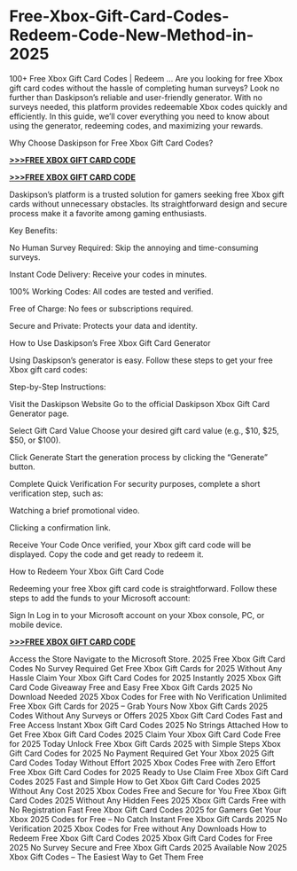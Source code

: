 # Free-Xbox-Gift-Card-Codes-Redeem-Code-New-Method-in-2025
100+ Free Xbox Gift Card Codes | Redeem ... Are you looking for free Xbox gift card codes without the hassle of completing human surveys? Look no further than Daskipson’s reliable and user-friendly generator. With no surveys needed, this platform provides redeemable Xbox codes quickly and efficiently. In this guide, we’ll cover everything you need to know about using the generator, redeeming codes, and maximizing your rewards.

Why Choose Daskipson for Free Xbox Gift Card Codes?

**[>>>FREE XBOX GIFT CARD CODE](file:///D:/CPA%20COURSE/LANDING%20PAGE/COMPLETE%20LANDING%20PAGE/All%20Gift%20Card%202.html)**

**[>>>FREE XBOX GIFT CARD CODE](file:///D:/CPA%20COURSE/LANDING%20PAGE/COMPLETE%20LANDING%20PAGE/All%20Gift%20Card%202.html)**

Daskipson’s platform is a trusted solution for gamers seeking free Xbox gift cards without unnecessary obstacles. Its straightforward design and secure process make it a favorite among gaming enthusiasts.

Key Benefits:

No Human Survey Required: Skip the annoying and time-consuming surveys.

Instant Code Delivery: Receive your codes in minutes.

100% Working Codes: All codes are tested and verified.

Free of Charge: No fees or subscriptions required.

Secure and Private: Protects your data and identity.

How to Use Daskipson’s Free Xbox Gift Card Generator

Using Daskipson’s generator is easy. Follow these steps to get your free Xbox gift card codes:

Step-by-Step Instructions:

Visit the Daskipson Website Go to the official Daskipson Xbox Gift Card Generator page.

Select Gift Card Value Choose your desired gift card value (e.g., $10, $25, $50, or $100).

Click Generate Start the generation process by clicking the “Generate” button.

Complete Quick Verification For security purposes, complete a short verification step, such as:

Watching a brief promotional video.

Clicking a confirmation link.

Receive Your Code Once verified, your Xbox gift card code will be displayed. Copy the code and get ready to redeem it.

How to Redeem Your Xbox Gift Card Code

Redeeming your free Xbox gift card code is straightforward. Follow these steps to add the funds to your Microsoft account:

Sign In Log in to your Microsoft account on your Xbox console, PC, or mobile device.

**[>>>FREE XBOX GIFT CARD CODE](file:///D:/CPA%20COURSE/LANDING%20PAGE/COMPLETE%20LANDING%20PAGE/All%20Gift%20Card%202.html)**

Access the Store Navigate to the Microsoft Store. 2025 Free Xbox Gift Card Codes No Survey Required Get Free Xbox Gift Cards for 2025 Without Any Hassle Claim Your Xbox Gift Card Codes for 2025 Instantly 2025 Xbox Gift Card Code Giveaway Free and Easy Free Xbox Gift Cards 2025 No Download Needed 2025 Xbox Codes for Free with No Verification Unlimited Free Xbox Gift Cards for 2025 – Grab Yours Now Xbox Gift Cards 2025 Codes Without Any Surveys or Offers 2025 Xbox Gift Card Codes Fast and Free Access Instant Xbox Gift Card Codes 2025 No Strings Attached How to Get Free Xbox Gift Card Codes 2025 Claim Your Xbox Gift Card Code Free for 2025 Today Unlock Free Xbox Gift Cards 2025 with Simple Steps Xbox Gift Card Codes for 2025 No Payment Required Get Your Xbox 2025 Gift Card Codes Today Without Effort 2025 Xbox Codes Free with Zero Effort Free Xbox Gift Card Codes for 2025 Ready to Use Claim Free Xbox Gift Card Codes 2025 Fast and Simple How to Get Xbox Gift Card Codes 2025 Without Any Cost 2025 Xbox Codes Free and Secure for You Free Xbox Gift Card Codes 2025 Without Any Hidden Fees 2025 Xbox Gift Cards Free with No Registration Fast Free Xbox Gift Card Codes 2025 for Gamers Get Your Xbox 2025 Codes for Free – No Catch Instant Free Xbox Gift Cards 2025 No Verification 2025 Xbox Codes for Free without Any Downloads How to Redeem Free Xbox Gift Card Codes 2025 Xbox Gift Card Codes for Free 2025 No Survey Secure and Free Xbox Gift Cards 2025 Available Now 2025 Xbox Gift Codes – The Easiest Way to Get Them Free
